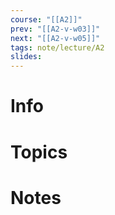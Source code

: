 ```yaml
---
course: "[[A2]]"
prev: "[[A2-v-w03]]"
next: "[[A2-v-w05]]"
tags: note/lecture/A2
slides:
---
```



# Info


# Topics


# Notes